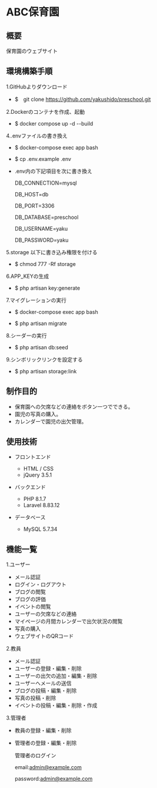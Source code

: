 # ABC保育園

## 概要

保育園のウェブサイト

## 環境構築手順

1.GitHubよりダウンロード

 - $　git clone https://github.com/yakushido/preschool.git

2.Dockerのコンテナを作成、起動

 - $ docker compose up -d --build
  
4..envファイルの書き換え

 - $ docker-compose exec app bash
 - $ cp .env.example .env
 - .env内の下記項目を次に書き換え

    DB_CONNECTION=mysql
    
    DB_HOST=db
    
    DB_PORT=3306
    
    DB_DATABASE=preschool
    
    DB_USERNAME=yaku
    
    DB_PASSWORD=yaku

5.storage 以下に書き込み権限を付ける

 - $ chmod 777 -Rf storage

6.APP_KEYの生成

 - $ php artisan key:generate

7.マイグレーションの実行

 - $ docker-compose exec app bash

 - $ php artisan migrate

8.シーダーの実行

 - $ php artisan db:seed

9.シンボリックリンクを設定する

 - $ php artisan storage:link

## 制作目的

- 保育園への欠席などの連絡をボタン一つでできる。
- 園児の写真の購入。
- カレンダーで園児の出欠管理。

## 使用技術

- フロントエンド
  - HTML / CSS
  - jQuery 3.5.1

- バックエンド
  - PHP 8.1.7
  - Laravel 8.83.12

- データベース
  - MySQL 5.7.34

## 機能一覧

1.ユーザー

- メール認証
- ログイン・ログアウト
- ブログの閲覧
- ブログの評価
- イベントの閲覧
- ユーザーの欠席などの連絡
- マイページの月間カレンダーで出欠状況の閲覧
- 写真の購入
- ウェブサイトのQRコード

2.教員

- メール認証
- ユーザーの登録・編集・削除
- ユーザーの出欠の追加・編集・削除
- ユーザーへメールの送信
- ブログの投稿・編集・削除
- 写真の投稿・削除
- イベントの投稿・編集・削除・作成

3.管理者

- 教員の登録・編集・削除
- 管理者の登録・編集・削除

    管理者のログイン

    email:admin@example.com

    password:admin@example.com
